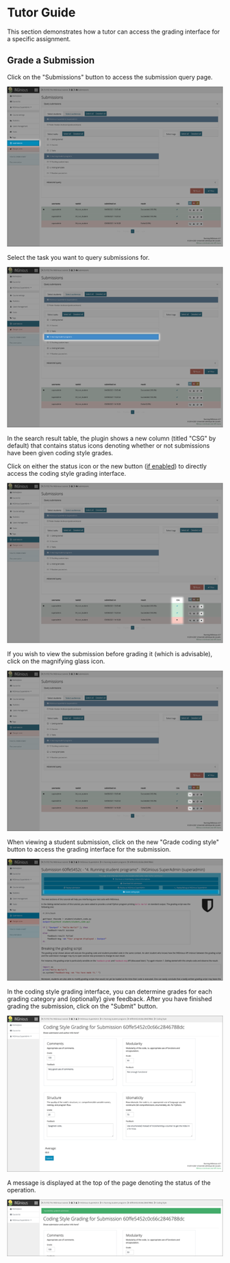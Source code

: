 # Tutor Guide

This section demonstrates how a tutor can access the grading interface for a specific assignment.

## Grade a Submission

Click on the "Submissions" button to access the submission query page.

![Submissions button](../img/tutor-guide/01_submissionsbutton.png)

Select the task you want to query submissions for.

![Select task](../img/tutor-guide/02_selecttask.png)

In the search result table, the plugin shows a new column (titled "CSG" by default) that contains status icons denoting whether or not submissions have been given coding style grades.

Click on either the status icon or the new button ([if enabled](../../configuration/#button)) to directly access the coding style grading interface.

![CSG column](../img/tutor-guide/03_csg_column.png)

If you wish to view the submission before grading it (which is advisable), click on the magnifying glass icon.

![View submission button](../img/tutor-guide/04_magnifyingglass.png)

When viewing a student submission, click on the new "Grade coding style" button to access the grading interface for the submission.

![Grading button](../img/tutor-guide/05_gradebutton.png)

In the coding style grading interface, you can determine grades for each grading category and (optionally) give feedback. After you have finished grading the submission, click on the "Submit" button.

![Grading interface](../img/tutor-guide/06_gradinginterface.png)

A message is displayed at the top of the page denoting the status of the operation.

![Successful update](../img/tutor-guide/07_success.png)

